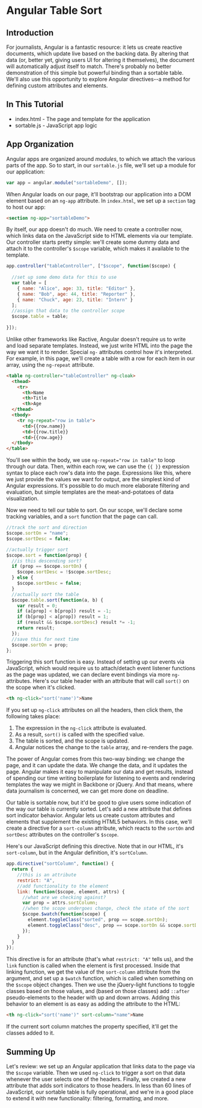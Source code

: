 Angular Table Sort
==================

Introduction
------------

For journalists, Angular is a fantastic resource: it lets us create reactive documents, which update live based on the backing data. By altering that data (or, better yet, giving users UI for altering it themselves), the document will automatically adjust itself to match. There's probably no better demonstration of this simple but powerful binding than a sortable table. We'll also use this opportunity to explore Angular directives--a method for defining custom attributes and elements.

In This Tutorial
----------------

* index.html - The page and template for the application
* sortable.js - JavaScript app logic

App Organization
----------------

Angular apps are organized around *modules*, to which we attach the various parts of the app. So to start, in our `sortable.js` file, we'll set up a module for our application:

```js
var app = angular.module("sortableDemo", []);
```

When Angular loads on our page, it'll bootstrap our application into a DOM element based on an `ng-app` attribute. In `index.html`, we set up a `section` tag to host our app:

```html
<section ng-app="sortableDemo">
```

By itself, our app doesn't do much. We need to create a controller now, which links data on the JavaScript side to HTML elements via our template. Our controller starts pretty simple: we'll create some dummy data and attach it to the controller's `$scope` variable, which makes it available to the template.

```js
app.controller("tableController", ["$scope", function($scope) {
  
  //set up some demo data for this to use
  var table = [
    { name: "Alice", age: 33, title: "Editor" },
    { name: "Bob", age: 44, title: "Reporter" },
    { name: "Chuck", age: 23, title: "Intern" }
  ];
  //assign that data to the controller scope
  $scope.table = table;
  
}]);
```

Unlike other frameworks like Ractive, Angular doesn't require us to write and load separate templates. Instead, we just write HTML into the page the way we want it to render. Special `ng-` attributes control how it's interpreted. For example, in this page, we'll create a table with a row for each item in our array, using the `ng-repeat` attribute.

```html
<table ng-controller="tableController" ng-cloak>
  <thead>
    <tr>
      <th>Name
      <th>Title
      <th>Age
  </thead>
  <tbody>
    <tr ng-repeat="row in table">
      <td>{{row.name}}
      <td>{{row.title}}
      <td>{{row.age}}
  </tbody>
</table>
```

You'll see within the body, we use `ng-repeat="row in table"` to loop through our data. Then, within each row, we can use the `{{ }}` expression syntax to place each row's data into the page. Expressions like this, where we just provide the values we want for output, are the simplest kind of Angular expressions. It's possible to do much more elaborate filtering and evaluation, but simple templates are the meat-and-potatoes of data visualization.

Now we need to tell our table to sort. On our scope, we'll declare some tracking variables, and a `sort` function that the page can call.

```js
//track the sort and direction
$scope.sortOn = "name";
$scope.sortDesc = false;

//actually trigger sort
$scope.sort = function(prop) {
  //is this descending sort?
  if (prop == $scope.sortOn) {
    $scope.sortDesc = !$scope.sortDesc;
  } else {
    $scope.sortDesc = false;
  }
  //actually sort the table
  $scope.table.sort(function(a, b) {
    var result = 0;
    if (a[prop] < b[prop]) result = -1;
    if (b[prop] < a[prop]) result = 1;
    if (result && $scope.sortDesc) result *= -1;
    return result;
  });
  //save this for next time
  $scope.sortOn = prop;
};
```

Triggering this sort function is easy. Instead of setting up our events via JavaScript, which would require us to attach/detach event listener functions as the page was updated, we can declare event bindings via more `ng-` attributes. Here's our table header with an attribute that will call `sort()` on the scope when it's clicked.

```html
<th ng-click="sort('name')">Name
```

If you set up `ng-click` attributes on all the headers, then click them, the following takes place:

1. The expression in the `ng-click` attribute is evaluated.
2. As a result, `sort()` is called with the specified value.
3. The table is sorted, and the scope is updated.
4. Angular notices the change to the `table` array, and re-renders the page.

The power of Angular comes from this two-way binding: we change the page, and it can update the data. We change the data, and it updates the page. Angular makes it easy to manipulate our data and get results, instead of spending our time writing boilerplate for listening to events and rendering templates the way we might in Backbone or jQuery. And that means, where data journalism is concerned, we can get more done on deadline.

Our table is sortable now, but it'd be good to give users some indication of the way our table is currently sorted. Let's add a new attribute that defines sort indicator behavior. Angular lets us create custom attributes and elements that supplement the existing HTML5 behaviors. In this case, we'll create a directive for a `sort-column` attribute, which reacts to the `sortOn` and `sortDesc` attributes on the controller's `$scope`.

Here's our JavaScript defining this directive. Note that in our HTML, it's `sort-column`, but in the Angular definition, it's `sortColumn`.

```js
app.directive("sortColumn", function() {
  return {
    //this is an attribute
    restrict: "A",
    //add functionality to the element
    link: function($scope, element, attrs) {
      //what are we checking against?
      var prop = attrs.sortColumn;
      //when the scope undergoes change, check the state of the sort
      $scope.$watch(function(scope) {
        element.toggleClass("sorted", prop == scope.sortOn);
        element.toggleClass("desc", prop == scope.sortOn && scope.sortDesc);
      });
    }
  }
});
```

This directive is for an attribute (that's what `restrict: "A"` tells us), and the `link` function is called when the element is first processed. Inside that linking function, we get the value of the `sort-column` attribute from the argument, and set up a `$watch` function, which is called when something on the `$scope` object changes. Then we use the jQuery-light functions to toggle classes based on those values, and (based on those classes) add `::after` pseudo-elements to the header with up and down arrows. Adding this behavior to an element is as easy as adding the attribute to the HTML:

```html
<th ng-click="sort('name')" sort-column="name">Name
```

If the current sort column matches the property specified, it'll get the classes added to it.

Summing Up
----------

Let's review: we set up an Angular application that links data to the page via the `$scope` variable. Then we used `ng-click` to trigger a sort on that data whenever the user selects one of the headers. Finally, we created a new attribute that adds sort indicators to those headers. In less than 60 lines of JavaScript, our sortable table is fully operational, and we're in a good place to extend it with new functionality: filtering, formatting, and more.